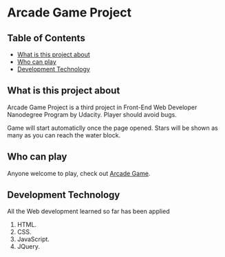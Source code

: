 # Arcade Game Project

## Table of Contents

* [What is this project about](#what)
* [Who can play](#who)
* [Development Technology](#dev)

## What is this project about

Arcade Game Project is a third project in Front-End Web Developer Nanodegree Program by Udacity. Player should avoid bugs.

Game will start automaticlly once the page opened. Stars will be shown as many as you can reach the water block.

## Who can play

Anyone welcome to play, check out [Arcade Game](http://mohammedaziz.tk/arcade-game).

## Development Technology

All the Web development learned so far has been applied
1. HTML.
2. CSS.
3. JavaScript.
4. JQuery.
